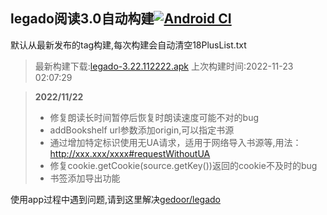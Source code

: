 ## legado阅读3.0自动构建[![Android CI](https://github.com/10bits/gedoor-Build/workflows/Android%20CI/badge.svg)](https://github.com/10bits/gedoor-Build/actions)

默认从最新发布的tag构建,每次构建会自动清空18PlusList.txt

> 最新构建下载:[legado-3.22.112222.apk](https://github.com/ligusx/gedoor-Build/releases/download/legado-3.22.112222/legado-3.22.112222.apk) 上次构建时间:2022-11-23 02:07:29
<!--start-->
> **2022/11/22**
> 
> * 修复朗读长时间暂停后恢复时朗读速度可能不对的bug
> * addBookshelf url参数添加origin,可以指定书源
> * 通过增加特定标识使用无UA请求，适用于网络导入书源等,用法：http://xxx.xxx/xxxx#requestWithoutUA
> * 修复cookie.getCookie(source.getKey())返回的cookie不及时的bug
> * 书签添加导出功能
<!--end-->
  
使用app过程中遇到问题,请到这里解决[gedoor/legado](https://github.com/gedoor/legado/issues)

